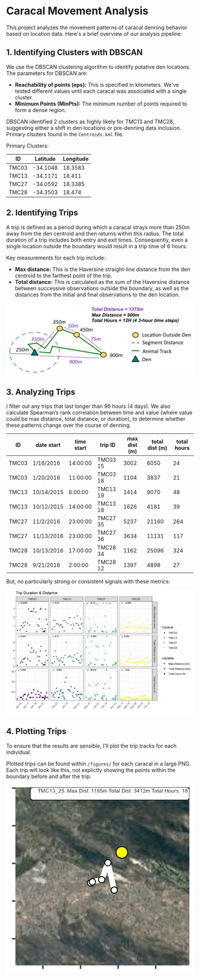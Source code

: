 # Caracal Movement Analysis

This project analyzes the movement patterns of caracal denning behavior based on location data. Here's a brief overview of our analysis pipeline:

## 1. Identifying Clusters with DBSCAN

We use the DBSCAN clustering algorithm to identify putative den locations. The parameters for DBSCAN are:

- **Reachability of points (eps):** This is specified in kilometers. We've tested different values until each caracal was associated with a single cluster.
- **Minimum Points (MinPts):** The minimum number of points required to form a dense region.

DBSCAN identified 2 clusters as highly likely  for TMC13 and TMC28, suggesting either a shift in den locations or pre-denning data inclusion. Primary clsuters found in the `Centroids.kml` file.

Primary Clusters: 

| ID    | Latitude | Longitude |
|-------|----------|-----------|
| TMC03 | -34.1048 | 18.3583   |
| TMC13 | -34.1171 | 18.411    |
| TMC27 | -34.0592 | 18.3385   |
| TMC28 | -34.3503 | 18.474    |

## 2. Identifying Trips

A trip is defined as a period during which a caracal strays more than 250m away from the den centroid and then returns within this radius. The total duration of a trip includes both entry and exit times. Consequently, even a single location outside the boundary would result in a trip time of 6 hours.

Key measurements for each trip include:

- **Max distance:** This is the Haversine straight-line distance from the den centroid to the farthest point of the trip.
- **Total distance:** This is calculated as the sum of the Haversine distance between successive observations outside the boundary, as well as the distances from the initial and final observations to the den location. 

![Trip ID Cartoon](figures/Cartoon_Trip.png)

## 3. Analyzing Trips

I filter out any trips that last longer than 96 hours (4 days). We also calculate Spearman’s rank correlation between time and value (where value could be max distance, total distance, or duration), to determine whether these patterns change over the course of denning.

| ID    | date start | time start | trip ID  | max dist (m) | total dist (m) | total hours |
| ----- | ---------- | ---------- | -------- | ------------ | -------------- | ----------- |
| TMC03 | 1/16/2016  | 14:00:00   | TMC03 15 | 3002         | 6050           | 24          |
| TMC03 | 1/20/2016  | 11:00:00   | TMC03 18 | 1104         | 3837           | 21          |
| TMC13 | 10/14/2015 | 8:00:00    | TMC13 19 | 1414         | 9070           | 48          |
| TMC13 | 10/12/2015 | 14:00:00   | TMC13 18 | 1626         | 4181           | 39          |
| TMC27 | 11/2/2016  | 23:00:00   | TMC27 35 | 5237         | 21160          | 264         |
| TMC27 | 11/13/2016 | 23:00:00   | TMC27 36 | 3634         | 11131          | 117         |
| TMC28 | 10/13/2016 | 17:00:00   | TMC28 34 | 1162         | 25096          | 324         |
| TMC28 | 9/21/2016  | 2:00:00    | TMC28 12 | 1397         | 4898           | 27          |

But, no particularly strong or consistent signals with these metrics:

![Trip Summaries](figures/Caracal_Trip_Stats_250m-2023JUNE25.png)

## 4. Plotting Trips

To ensure that the results are sensible, I'll plot the trip tracks for each individual. 

Plotted trips can be found within `/figures/` for each caracal in a large PNG. Each trip will look like this, not explictly showing the points within the boundary before and after the trip:

![Trip Example](figures/Example_Trip.PNG) 
